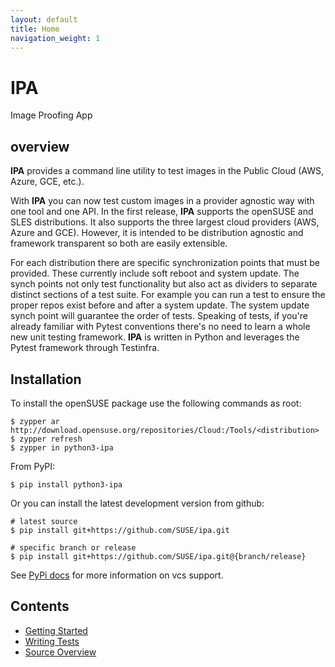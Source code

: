 ```yaml
---
layout: default
title: Home
navigation_weight: 1
---
```


# IPA

Image Proofing App

## overview

**IPA** provides a command line utility to test images in the Public
Cloud (AWS, Azure, GCE, etc.).

With **IPA** you can now test custom images in a provider agnostic way
with one tool and one API. In the first release, **IPA** supports the
openSUSE and SLES distributions. It also supports the three largest
cloud providers (AWS, Azure and GCE). However, it is intended to be
distribution agnostic and framework transparent so both are easily
extensible.

For each distribution there are specific synchronization points that
must be provided. These currently include soft reboot and system update.
The synch points not only test functionality but also act as dividers to
separate distinct sections of a test suite. For example you can run a
test to ensure the proper repos exist before and after a system update.
The system update synch point will guarantee the order of tests.
Speaking of tests, if you're already familiar with Pytest conventions
there's no need to learn a whole new unit testing framework. **IPA** is
written in Python and leverages the Pytest framework through Testinfra.

## Installation

To install the openSUSE package use the following commands as root:

```shell
$ zypper ar http://download.opensuse.org/repositories/Cloud:/Tools/<distribution>
$ zypper refresh
$ zypper in python3-ipa
```
   
From PyPI:

```shell
$ pip install python3-ipa
```

Or you can install the latest development version from github:

```shell
# latest source
$ pip install git+https://github.com/SUSE/ipa.git

# specific branch or release
$ pip install git+https://github.com/SUSE/ipa.git@{branch/release}
```

See [PyPi
docs](https://pip.pypa.io/en/stable/reference/pip_install/#vcs-support)
for more information on vcs support.

## Contents

-   [Getting Started](start.md)
-   [Writing Tests](tests.md)
-   [Source Overview](source.md)
